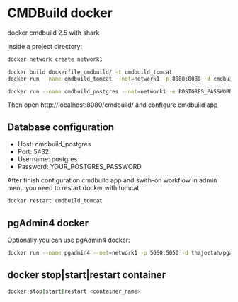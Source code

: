 # CMDBuild docker
docker cmdbuild 2.5 with shark

Inside a project directory:

``` bash
docker network create network1

docker build dockerfile_cmdbuild/ -t cmdbuild_tomcat
docker run --name cmdbuild_tomcat --net=network1 -p 8080:8080 -d cmdbuild_tomcat

docker run --name cmdbuild_postgres --net=network1 -e POSTGRES_PASSWORD=YOUR_POSTGRES_PASSWORD -p 55432:5432 -d postgres:9.3
```

Then open http://localhost:8080/cmdbuild/ and configure cmdbuild app


## Database configuration

- Host: cmdbuild_postgres
- Port: 5432
- Username: postgres 
- Password: YOUR_POSTGRES_PASSWORD


After finish configuration cmdbuild app and swith-on workflow in admin menu you need to restart docker with tomcat 
``` bash
docker restart cmdbuild_tomcat
```


## pgAdmin4 docker

Optionally you can use pgAdmin4 docker:

``` bash
docker run --name pgadmin4 --net=network1 -p 5050:5050 -d thajeztah/pgadmin4
```


## docker stop|start|restart container

``` bash
docker stop|start|restart <container_name>
```
